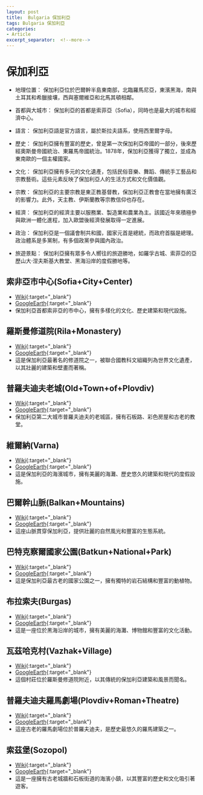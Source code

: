 ```yaml
---
layout: post
title:  Bulgaria 保加利亞
tags: Bulgaria 保加利亞 
categories:
- Article
excerpt_separator:  <!--more-->
---
```

# 保加利亞
- 地理位置： 保加利亞位於巴爾幹半島東南部，北臨羅馬尼亞，東濱黑海，南與土耳其和希臘接壤，西與塞爾維亞和北馬其頓相鄰。

- 首都與大城市： 保加利亞的首都是索菲亞（Sofia），同時也是最大的城市和經濟中心。

- 語言： 保加利亞語是官方語言，屬於斯拉夫語系，使用西里爾字母。

- 歷史： 保加利亞擁有豐富的歷史，曾是第一次保加利亞帝國的一部分，後來歷經奧斯曼帝國統治、東羅馬帝國統治。1878年，保加利亞獲得了獨立，並成為東南歐的一個主權國家。

- 文化： 保加利亞擁有多元的文化遺產，包括民俗音樂、舞蹈、傳統手工藝品和宗教藝術。這些元素反映了保加利亞人的生活方式和文化價值觀。

- 宗教： 保加利亞的主要宗教是東正教基督教，保加利亞正教會在當地擁有廣泛的影響力。此外，天主教、伊斯蘭教等宗教信仰也存在。

- 經濟： 保加利亞的經濟主要以服務業、製造業和農業為主。該國近年來積極參與歐洲一體化進程，加入歐盟後經濟發展取得一定進展。

- 政治： 保加利亞是一個議會制共和國，國家元首是總統，而政府首腦是總理。政治體系是多黨制，有多個政黨參與國內政治。

- 旅遊景點： 保加利亞擁有眾多令人嚮往的旅遊勝地，如羅孚古城、索菲亞的亞歷山大·涅夫斯基大教堂、黑海沿岸的度假勝地等。

## 索非亞市中心(Sofia+City+Center)
- [Wiki](https://zh.wikipedia.org/w/index.php?search=Sofia+City+Center "Wiki"){:target="_blank"} 
- [GoogleEarth](https://earth.google.com/web/search/Sofia+City+Center "GoogleEarth"){:target="_blank"} 
- 保加利亞首都索非亞的市中心，擁有多樣化的文化、歷史建築和現代設施。

## 羅斯曼修道院(Rila+Monastery)
- [Wiki](https://zh.wikipedia.org/w/index.php?search=Rila+Monastery "Wiki"){:target="_blank"} 
- [GoogleEarth](https://earth.google.com/web/search/Rila+Monastery "GoogleEarth"){:target="_blank"} 
- 這是保加利亞最著名的修道院之一，被聯合國教科文組織列為世界文化遺產，以其壯麗的建築和壁畫而著稱。

## 普羅夫迪夫老城(Old+Town+of+Plovdiv)
- [Wiki](https://zh.wikipedia.org/w/index.php?search=Old+Town+of+Plovdiv "Wiki"){:target="_blank"} 
- [GoogleEarth](https://earth.google.com/web/search/Old+Town+of+Plovdiv "GoogleEarth"){:target="_blank"} 
- 保加利亞第二大城市普羅夫迪夫的老城區，擁有石板路、彩色房屋和古老的教堂。

## 維爾納(Varna)
- [Wiki](https://zh.wikipedia.org/w/index.php?search=Varna "Wiki"){:target="_blank"} 
- [GoogleEarth](https://earth.google.com/web/search/Varna "GoogleEarth"){:target="_blank"} 
- 這是保加利亞的海濱城市，擁有美麗的海灘、歷史悠久的建築和現代的度假設施。

## 巴爾幹山脈(Balkan+Mountains)
- [Wiki](https://zh.wikipedia.org/w/index.php?search=Balkan+Mountains "Wiki"){:target="_blank"} 
- [GoogleEarth](https://earth.google.com/web/search/Balkan+Mountains "GoogleEarth"){:target="_blank"} 
- 這座山脈貫穿保加利亞，提供壯麗的自然風光和豐富的生態系統。

## 巴特克察爾國家公園(Batkun+National+Park)
- [Wiki](https://zh.wikipedia.org/w/index.php?search=Batkun+National+Park "Wiki"){:target="_blank"} 
- [GoogleEarth](https://earth.google.com/web/search/Batkun+National+Park "GoogleEarth"){:target="_blank"} 
- 這是保加利亞最古老的國家公園之一，擁有獨特的岩石結構和豐富的動植物。

## 布拉索夫(Burgas)
- [Wiki](https://zh.wikipedia.org/w/index.php?search=Burgas "Wiki"){:target="_blank"} 
- [GoogleEarth](https://earth.google.com/web/search/Burgas "GoogleEarth"){:target="_blank"} 
- 這是一座位於黑海沿岸的城市，擁有美麗的海灘、博物館和豐富的文化活動。

## 瓦茲哈克村(Vazhak+Village)
- [Wiki](https://zh.wikipedia.org/w/index.php?search=Vazhak+Village "Wiki"){:target="_blank"} 
- [GoogleEarth](https://earth.google.com/web/search/Vazhak+Village "GoogleEarth"){:target="_blank"} 
- 這個村莊位於羅斯曼修道院附近，以其傳統的保加利亞建築和風景而聞名。

## 普羅夫迪夫羅馬劇場(Plovdiv+Roman+Theatre)
- [Wiki](https://zh.wikipedia.org/w/index.php?search=Plovdiv+Roman+Theatre "Wiki"){:target="_blank"} 
- [GoogleEarth](https://earth.google.com/web/search/Plovdiv+Roman+Theatre "GoogleEarth"){:target="_blank"} 
- 這座古老的羅馬劇場位於普羅夫迪夫，是歷史最悠久的羅馬建築之一。

## 索茲堡(Sozopol)
- [Wiki](https://zh.wikipedia.org/w/index.php?search=Sozopol "Wiki"){:target="_blank"} 
- [GoogleEarth](https://earth.google.com/web/search/Sozopol "GoogleEarth"){:target="_blank"} 
- 這是一座擁有古老城牆和石板街道的海濱小鎮，以其豐富的歷史和文化吸引著遊客。

